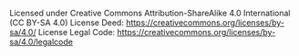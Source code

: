 Licensed under Creative Commons Attribution-ShareAlike 4.0 International (CC BY-SA 4.0)
License Deed: https://creativecommons.org/licenses/by-sa/4.0/
License Legal Code: https://creativecommons.org/licenses/by-sa/4.0/legalcode
